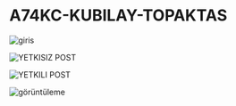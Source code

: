 # A74KC-KUBILAY-TOPAKTAS
![giris](https://github.com/kubilayytpkts/A74KC-KUBILAY-TOPAKTAS/assets/119957098/ec30e45e-4211-429c-a247-d0c1bba925a8)

![YETKISIZ POST](https://github.com/kubilayytpkts/A74KC-KUBILAY-TOPAKTAS/assets/119957098/f1c77510-ba0e-42ea-b401-73c12632032f)

![YETKILI POST](https://github.com/kubilayytpkts/A74KC-KUBILAY-TOPAKTAS/assets/119957098/3ff04abe-8145-42d2-95f8-af1e65c676dd)

![görüntüleme](https://github.com/kubilayytpkts/A74KC-KUBILAY-TOPAKTAS/assets/119957098/cc486284-7376-43c7-905e-667102673019)


